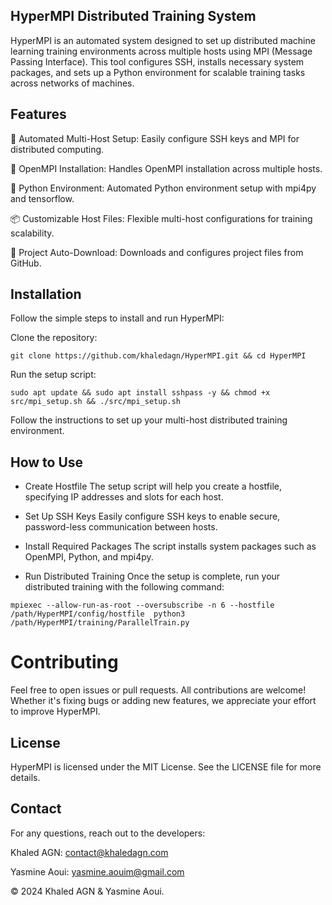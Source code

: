 ## HyperMPI Distributed Training System

HyperMPI is an automated system designed to set up distributed machine learning training environments across multiple hosts using MPI (Message Passing Interface). This tool configures SSH, installs necessary system packages, and sets up a Python environment for scalable training tasks across networks of machines.

## Features

🚀 Automated Multi-Host Setup: Easily configure SSH keys and MPI for distributed computing.

🔧 OpenMPI Installation: Handles OpenMPI installation across multiple hosts.

🐍 Python Environment: Automated Python environment setup with mpi4py and tensorflow.

📦 Customizable Host Files: Flexible multi-host configurations for training scalability.

📂 Project Auto-Download: Downloads and configures project files from GitHub.


## Installation

Follow the simple steps to install and run HyperMPI:

Clone the repository:

```
git clone https://github.com/khaledagn/HyperMPI.git && cd HyperMPI
```

Run the setup script:

```
sudo apt update && sudo apt install sshpass -y && chmod +x src/mpi_setup.sh && ./src/mpi_setup.sh
```

Follow the instructions to set up your multi-host distributed training environment.


## How to Use

* Create Hostfile
The setup script will help you create a hostfile, specifying IP addresses and slots for each host.

* Set Up SSH Keys
Easily configure SSH keys to enable secure, password-less communication between hosts.

* Install Required Packages
The script installs system packages such as OpenMPI, Python, and mpi4py.

* Run Distributed Training
Once the setup is complete, run your distributed training with the following command:

```
mpiexec --allow-run-as-root --oversubscribe -n 6 --hostfile /path/HyperMPI/config/hostfile  python3 /path/HyperMPI/training/ParallelTrain.py
```

# Contributing

Feel free to open issues or pull requests. All contributions are welcome! Whether it's fixing bugs or adding new features, we appreciate your effort to improve HyperMPI.

## License
HyperMPI is licensed under the MIT License. See the LICENSE file for more details.

## Contact
For any questions, reach out to the developers:

Khaled AGN: contact@khaledagn.com

Yasmine Aoui: yasmine.aouim@gmail.com

© 2024 Khaled AGN & Yasmine Aoui.

